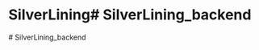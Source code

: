 # SilverLining#   S i l v e r L i n i n g _ b a c k e n d  
 #   S i l v e r L i n i n g _ b a c k e n d  
 